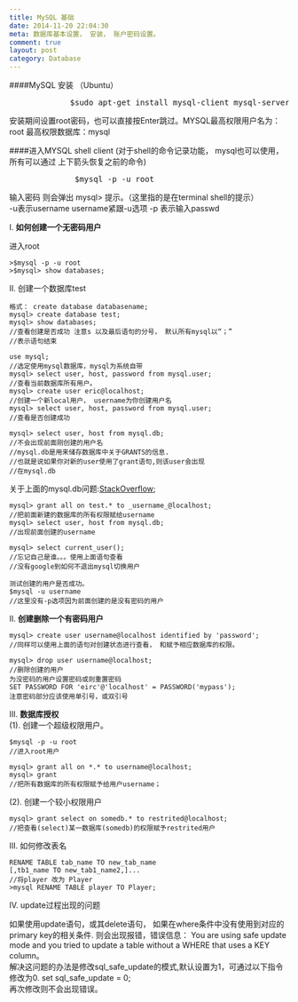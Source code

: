 ```yaml
---
title: MySQL 基础
date: 2014-11-20 22:04:30
meta: 数据库基本设置， 安装， 账户密码设置。
comment: true
layout: post
category: Database
---
```

####MySQL 安装 （Ubuntu）
<pre>             $sudo apt-get install mysql-client mysql-server </pre>
安装期间设置root密码，也可以直接按Enter跳过。MYSQL最高权限用户名为： root 最高权限数据库：mysql  

####进入MYSQL shell client
(对于shell的命令记录功能， mysql也可以使用， 所有可以通过 上下箭头恢复之前的命令)  
 <pre>              $mysql -p -u root </pre> 

 输入密码 则会弹出 mysql> 提示。（这里指的是在terminal shell的提示）  
-u表示username  username紧跟-u选项   -p 表示输入passwd  

I. **如何创建一个无密码用户**    

 进入root 

    >$mysql -p -u root  
    >$mysql> show databases;   

  
II. 创建一个数据库test

    格式： create database databasename;  
    mysql> create database test; 
    mysql> show databases;     
    //查看创建是否成功 注意s 以及最后语句的分号， 默认所有mysql以“；”
	//表示语句结束      
   
    use mysql;
	//选定使用mysql数据库，mysql为系统自带   
	mysql> select user, host, password from mysql.user;   
    //查看当前数据库所有用户。  
	mysql> create user eric@localhost;
   	//创建一个新local用户， username为你创建用户名
    mysql> select user, host, password from mysql.user;   
    //查看是否创建成功  

    mysql> select user, host from mysql.db;   
    //不会出现前面刚创建的用户名  
	//mysql.db是用来储存数据库中关于GRANTS的信息.
	//也就是说如果你对新的user使用了grant语句,则该user会出现
	//在mysql.db

关于上面的mysql.db问题:[StackOverflow][link];

    mysql> grant all on test.* to _username_@localhost;   
    //把前面新建的数据库的所有权限赋给username  
    mysql> select user, host from mysql.db;   
    //出现前面创建的username 
	
	mysql> select current_user();
	//忘记自己是谁。。。使用上面语句查看
	//没有google到如何不退出mysql切换用户

  	测试创建的用户是否成功。  
    $mysql -u username
    //这里没有-p选项因为前面创建的是没有密码的用户

II.  **创建删除一个有密码用户**    

    mysql> create user username@localhost identified by 'password';  
    //同样可以使用上面的语句对创建状态进行查看， 和赋予相应数据库的权限。

	mysql> drop user username@localhost;
	//删除创建的用户   
	为没密码的用户设置密码或则重置密码    
	SET PASSWORD FOR 'eirc'@'localhost' = PASSWORD('mypass');
	注意密码部分应该使用单引号，或双引号  

III.  **数据库授权**  
    (1). 创建一个超级权限用户。 
     
    $mysql -p -u root    
    //进入root用户  

    mysql> grant all on *.* to username@localhost;  
	mysql> grant 
    //把所有数据库的所有权限赋予给用户username；     
    
  (2). 创建一个较小权限用户      

 	mysql> grant select on somedb.* to restrited@localhost;   
    //把查看(select)某一数据库(somedb)的权限赋予restrited用户 

III. 如何修改表名
	
    RENAME TABLE tab_name TO new_tab_name
	[,tb1_name TO new_tab1_name2,]...
	//将player 改为 Player
	>mysql RENAME TABLE player TO Player;

IV. update过程出现的问题
	
如果使用update语句，或其delete语句， 如果在where条件中没有使用到对应的primary key的相关条件.
则会出现报错，错误信息： You are using safe update mode and you tried to update a table without a WHERE that uses a KEY column。   
	解决这问题的办法是修改sql_safe_update的模式,默认设置为1，可通过以下指令修改为0.
	set sql\_safe\_update = 0;   
再次修改则不会出现错误。

[link]: http://dba.stackexchange.com/questions/13327/what-is-the-mysql-db-table-used-for?newreg=e93781589e2141dbb03c821cd5055d6f#comment20172_13327
